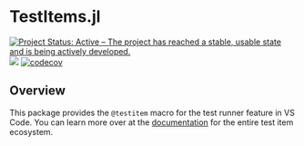 # TestItems.jl

[![Project Status: Active – The project has reached a stable, usable state and is being actively developed.](https://www.repostatus.org/badges/latest/active.svg)](https://www.repostatus.org/#active)
![](https://github.com/julia-vscode/TestItems.jl/workflows/Run%20tests/badge.svg)
[![codecov](https://codecov.io/gh/julia-vscode/TestItems.jl/branch/main/graph/badge.svg)](https://codecov.io/gh/julia-vscode/TestItems.jl)

## Overview

This package provides the `@testitem` macro for the test runner feature in VS Code. You can learn more over at the [documentation](https://www.julia-vscode.org/docs/stable/userguide/testitems/) for the entire test item ecosystem.
